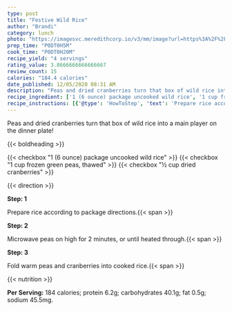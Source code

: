 ```yaml
---
type: post
title: "Festive Wild Rice"
author: "Brandi"
category: lunch
photo: "https://imagesvc.meredithcorp.io/v3/mm/image?url=https%3A%2F%2Fimages.media-allrecipes.com%2Fuserphotos%2F1035812.jpg"
prep_time: "P0DT0H5M"
cook_time: "P0DT0H20M"
recipe_yield: "4 servings"
rating_value: 3.8666666666666667
review_count: 15
calories: "184.4 calories"
date_published: 12/05/2020 08:31 AM
description: "Peas and dried cranberries turn that box of wild rice into a main player on the dinner plate!"
recipe_ingredient: ['1 (6 ounce) package uncooked wild rice', '1 cup frozen green peas, thawed', '½ cup dried cranberries']
recipe_instructions: [{'@type': 'HowToStep', 'text': 'Prepare rice according to package directions.\n'}, {'@type': 'HowToStep', 'text': 'Microwave peas on high for 2 minutes, or until heated through.\n'}, {'@type': 'HowToStep', 'text': 'Fold warm peas and cranberries into cooked rice.\n'}]
---
```


Peas and dried cranberries turn that box of wild rice into a main player on the dinner plate! 

{{< boldheading >}}

{{< checkbox "1 (6 ounce) package uncooked wild rice" >}}
{{< checkbox "1 cup frozen green peas, thawed" >}}
{{< checkbox "½ cup dried cranberries" >}}


{{< direction >}}

**Step: 1**

Prepare rice according to package directions.{{< span >}}

**Step: 2**

Microwave peas on high for 2 minutes, or until heated through.{{< span >}}

**Step: 3**

Fold warm peas and cranberries into cooked rice.{{< span >}}

{{< nutrition >}}

**Per Serving:** 184 calories; protein 6.2g; carbohydrates 40.1g; fat 0.5g; sodium 45.5mg.